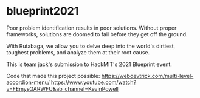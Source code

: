 # blueprint2021

Poor problem identification results in poor solutions. Without proper frameworks, solutions are doomed to fail before they get off the ground. 

With Rutabaga, we allow you to delve deep into the world's dirtiest, toughest problems, and analyze them at their root cause. 

This is team jack's submission to HackMIT's 2021 Blueprint event.

Code that made this project possible:
https://webdevtrick.com/multi-level-accordion-menu/
https://www.youtube.com/watch?v=FEmysQARWFU&ab_channel=KevinPowell
